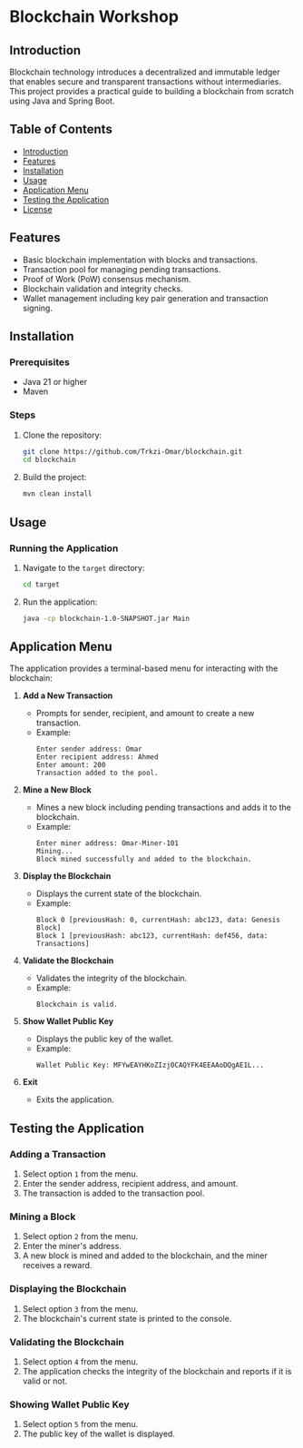 # Blockchain Workshop

## Introduction

Blockchain technology introduces a decentralized and immutable ledger that enables secure and transparent transactions without intermediaries. This project provides a practical guide to building a blockchain from scratch using Java and Spring Boot.

## Table of Contents

- [Introduction](#introduction)
- [Features](#features)
- [Installation](#installation)
- [Usage](#usage)
- [Application Menu](#application-menu)
- [Testing the Application](#testing-the-application)
- [License](#license)

## Features

- Basic blockchain implementation with blocks and transactions.
- Transaction pool for managing pending transactions.
- Proof of Work (PoW) consensus mechanism.
- Blockchain validation and integrity checks.
- Wallet management including key pair generation and transaction signing.

## Installation

### Prerequisites

- Java 21 or higher
- Maven

### Steps

1. Clone the repository:
    ```sh
    git clone https://github.com/Trkzi-Omar/blockchain.git
    cd blockchain
    ```

2. Build the project:
    ```sh
    mvn clean install
    ```

## Usage

### Running the Application

1. Navigate to the `target` directory:
    ```sh
    cd target
    ```

2. Run the application:
    ```sh
    java -cp blockchain-1.0-SNAPSHOT.jar Main
    ```

## Application Menu

The application provides a terminal-based menu for interacting with the blockchain:

1. **Add a New Transaction**
    - Prompts for sender, recipient, and amount to create a new transaction.
    - Example:
        ```
        Enter sender address: Omar
        Enter recipient address: Ahmed
        Enter amount: 200
        Transaction added to the pool.
        ```

2. **Mine a New Block**
    - Mines a new block including pending transactions and adds it to the blockchain.
    - Example:
        ```
        Enter miner address: Omar-Miner-101
        Mining...
        Block mined successfully and added to the blockchain.
        ```

3. **Display the Blockchain**
    - Displays the current state of the blockchain.
    - Example:
        ```
        Block 0 [previousHash: 0, currentHash: abc123, data: Genesis Block]
        Block 1 [previousHash: abc123, currentHash: def456, data: Transactions]
        ```

4. **Validate the Blockchain**
    - Validates the integrity of the blockchain.
    - Example:
        ```
        Blockchain is valid.
        ```

5. **Show Wallet Public Key**
    - Displays the public key of the wallet.
    - Example:
        ```
        Wallet Public Key: MFYwEAYHKoZIzj0CAQYFK4EEAAoDQgAE1L...
        ```

6. **Exit**
    - Exits the application.

## Testing the Application

### Adding a Transaction

1. Select option `1` from the menu.
2. Enter the sender address, recipient address, and amount.
3. The transaction is added to the transaction pool.

### Mining a Block

1. Select option `2` from the menu.
2. Enter the miner's address.
3. A new block is mined and added to the blockchain, and the miner receives a reward.

### Displaying the Blockchain

1. Select option `3` from the menu.
2. The blockchain's current state is printed to the console.

### Validating the Blockchain

1. Select option `4` from the menu.
2. The application checks the integrity of the blockchain and reports if it is valid or not.

### Showing Wallet Public Key

1. Select option `5` from the menu.
2. The public key of the wallet is displayed.
